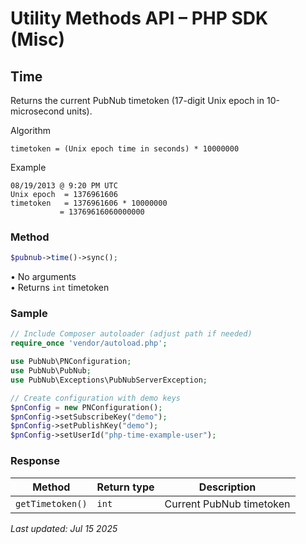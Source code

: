 # Utility Methods API – PHP SDK (Misc)

## Time

Returns the current PubNub timetoken (17-digit Unix epoch in 10-microsecond units).

Algorithm  
```
timetoken = (Unix epoch time in seconds) * 10000000
```

Example  
```
08/19/2013 @ 9:20 PM UTC
Unix epoch  = 1376961606
timetoken   = 1376961606 * 10000000
           = 13769616060000000
```

### Method

```php
$pubnub->time()->sync();
```
• No arguments  
• Returns `int` timetoken

### Sample

```php
// Include Composer autoloader (adjust path if needed)
require_once 'vendor/autoload.php';

use PubNub\PNConfiguration;
use PubNub\PubNub;
use PubNub\Exceptions\PubNubServerException;

// Create configuration with demo keys
$pnConfig = new PNConfiguration();
$pnConfig->setSubscribeKey("demo");
$pnConfig->setPublishKey("demo");
$pnConfig->setUserId("php-time-example-user");
```

### Response

| Method          | Return type | Description                 |
|-----------------|-------------|-----------------------------|
| `getTimetoken()`| `int`       | Current PubNub timetoken |

_Last updated: Jul 15 2025_